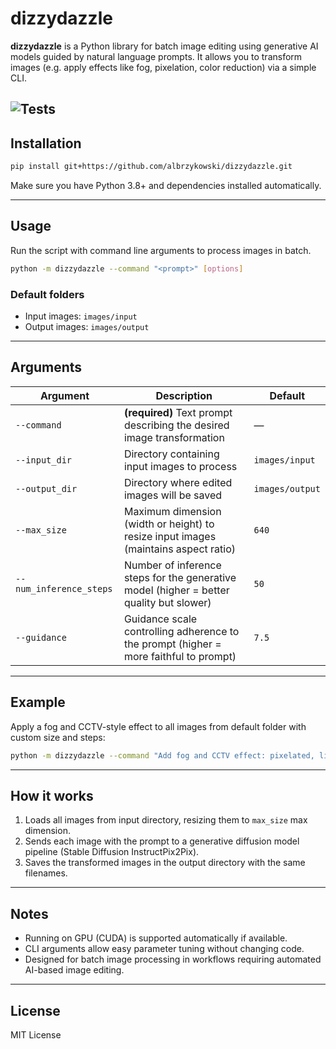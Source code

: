 
# dizzydazzle

**dizzydazzle** is a Python library for batch image editing using generative AI models guided by natural language prompts. It allows you to transform images (e.g. apply effects like fog, pixelation, color reduction) via a simple CLI.

![Tests](https://github.com/albrzykowski/dizzydazzle/actions/workflows/tests.yml/badge.svg)
---

## Installation

```bash
pip install git+https://github.com/albrzykowski/dizzydazzle.git
```

Make sure you have Python 3.8+ and dependencies installed automatically.

---

## Usage

Run the script with command line arguments to process images in batch.

```bash
python -m dizzydazzle --command "<prompt>" [options]
```

### Default folders

- Input images: `images/input`  
- Output images: `images/output`

---

## Arguments

| Argument                | Description                                                                                  | Default             |
|-------------------------|----------------------------------------------------------------------------------------------|---------------------|
| `--command`             | **(required)** Text prompt describing the desired image transformation                       | —                   |
| `--input_dir`           | Directory containing input images to process                                                | `images/input`       |
| `--output_dir`          | Directory where edited images will be saved                                                | `images/output`      |
| `--max_size`            | Maximum dimension (width or height) to resize input images (maintains aspect ratio)         | `640`                |
| `--num_inference_steps` | Number of inference steps for the generative model (higher = better quality but slower)     | `50`                 |
| `--guidance`            | Guidance scale controlling adherence to the prompt (higher = more faithful to prompt)       | `7.5`                |

---

## Example

Apply a fog and CCTV-style effect to all images from default folder with custom size and steps:

```bash
python -m dizzydazzle --command "Add fog and CCTV effect: pixelated, limited colors, timestamp overlay." --max_size 300 --num_inference_steps 30 --guidance 8
```

---

## How it works

1. Loads all images from input directory, resizing them to `max_size` max dimension.  
2. Sends each image with the prompt to a generative diffusion model pipeline (Stable Diffusion InstructPix2Pix).  
3. Saves the transformed images in the output directory with the same filenames.

---

## Notes

- Running on GPU (CUDA) is supported automatically if available.  
- CLI arguments allow easy parameter tuning without changing code.  
- Designed for batch image processing in workflows requiring automated AI-based image editing.

---

## License

MIT License